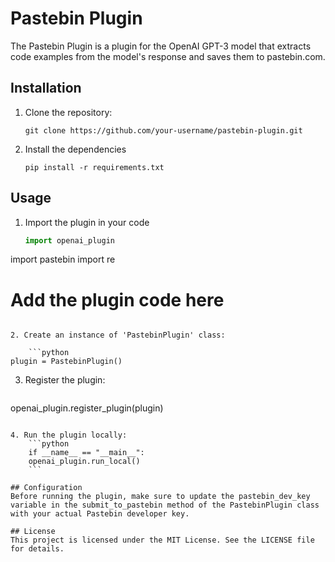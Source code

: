 # Pastebin Plugin

The Pastebin Plugin is a plugin for the OpenAI GPT-3 model that extracts code examples from the model's response and saves them to pastebin.com.

## Installation

1. Clone the repository:

   ```shell
   git clone https://github.com/your-username/pastebin-plugin.git
    ```

2. Install the dependencies
    ```shell
    pip install -r requirements.txt
    ```

## Usage

1. Import the plugin in your code

    ```python
    import openai_plugin
import pastebin
import re

# Add the plugin code here
```

2. Create an instance of 'PastebinPlugin' class:

    ```python
plugin = PastebinPlugin()
```

3. Register the plugin:
    ```python
openai_plugin.register_plugin(plugin)
```

4. Run the plugin locally:
    ```python
    if __name__ == "__main__":
    openai_plugin.run_local()
    ```

## Configuration
Before running the plugin, make sure to update the pastebin_dev_key variable in the submit_to_pastebin method of the PastebinPlugin class with your actual Pastebin developer key.

## License
This project is licensed under the MIT License. See the LICENSE file for details.



